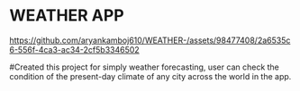 # WEATHER APP
https://github.com/aryankamboj610/WEATHER-/assets/98477408/2a6535c6-556f-4ca3-ac34-2cf5b3346502

#Created this project for simply weather forecasting, user can check the
condition of the present-day climate of any city across the world in the app.
